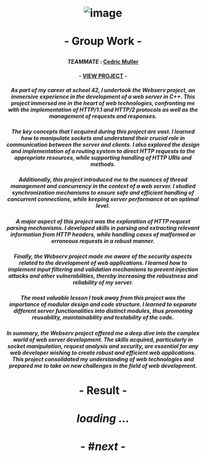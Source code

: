 # <p align="center"> ![image](https://github.com/ChrstphrChevalier/42Cursus/assets/146819291/0fa93075-29af-4d6e-8a55-d0e99bffeba2) </p>

# <p align="center"> - Group Work - </p>

#### <p align="center"> *TEAMMATE :* [Cedric Muller](https://github.com/aceyzz) </p>

#### <p align="center"> - [VIEW PROJECT](https://github.com/aceyzz/Webserv) - </p>

##### <p align="center"> *As part of my career at school 42, I undertook the Webserv project, an immersive experience in the development of a web server in C++. This project immersed me in the heart of web technologies, confronting me with the implementation of HTTP/1.1 and HTTP/2 protocols as well as the management of requests and responses.* </p>

##### <p align="center"> *The key concepts that I acquired during this project are vast. I learned how to manipulate sockets and understand their crucial role in communication between the server and clients. I also explored the design and implementation of a routing system to direct HTTP requests to the appropriate resources, while supporting handling of HTTP URIs and methods.* </p>

##### <p align="center"> *Additionally, this project introduced me to the nuances of thread management and concurrency in the context of a web server. I studied synchronization mechanisms to ensure safe and efficient handling of concurrent connections, while keeping server performance at an optimal level.* </p>

##### <p align="center"> *A major aspect of this project was the exploration of HTTP request parsing mechanisms. I developed skills in parsing and extracting relevant information from HTTP headers, while handling cases of malformed or erroneous requests in a robust manner.* </p>

##### <p align="center"> *Finally, the Webserv project made me aware of the security aspects related to the development of web applications. I learned how to implement input filtering and validation mechanisms to prevent injection attacks and other vulnerabilities, thereby increasing the robustness and reliability of my server.* </p>

##### <p align="center"> *The most valuable lesson I took away from this project was the importance of modular design and code structure. I learned to separate different server functionalities into distinct modules, thus promoting reusability, maintainability and testability of the code.* </p>

##### <p align="center"> *In summary, the Webserv project offered me a deep dive into the complex world of web server development. The skills acquired, particularly in socket manipulation, request analysis and security, are essential for any web developer wishing to create robust and efficient web applications. This project consolidated my understanding of web technologies and prepared me to take on new challenges in the field of web development.* </p>

# <p align="center">     </p>

# <p align="center"> - Result - </p>

# <p align="center"> *loading ...* </p>

# <p align="center"> - #*next* - </p>
